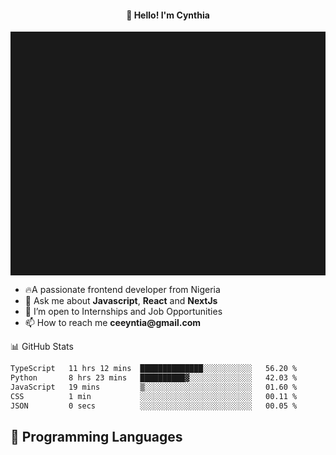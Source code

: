 <h4 align="center">👋 Hello! I'm Cynthia</h4>

<hr style="height:10%; margin-left:0; margin-right:0;" />

<div align="left">
  <ul>
  <li>🔥A passionate frontend developer from Nigeria</li>
  <li>💬 Ask me about <strong>Javascript</strong>, <strong>React</strong> and <strong> NextJs</strong></li>
  <li>👯 I’m open to Internships and Job Opportunities</li>
  <li>📫 How to reach me <strong>ceeyntia@gmail.com</strong></li>
</ul>
</div
  
## 📊 GitHub Stats

<!--START_SECTION:waka-->

```txt
TypeScript   11 hrs 12 mins  ██████████████░░░░░░░░░░░   56.20 %
Python       8 hrs 23 mins   ██████████▓░░░░░░░░░░░░░░   42.03 %
JavaScript   19 mins         ▒░░░░░░░░░░░░░░░░░░░░░░░░   01.60 %
CSS          1 min           ░░░░░░░░░░░░░░░░░░░░░░░░░   00.11 %
JSON         0 secs          ░░░░░░░░░░░░░░░░░░░░░░░░░   00.05 %
```

<!--END_SECTION:waka-->

## 💬 Programming Languages

<!--START_SECTION:languages-->
<!--END_SECTION:languages-->
